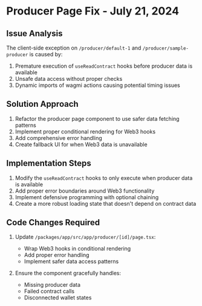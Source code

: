 # Producer Page Fix - July 21, 2024

## Issue Analysis

The client-side exception on `/producer/default-1` and `/producer/sample-producer` is caused by:

1. Premature execution of `useReadContract` hooks before producer data is available
2. Unsafe data access without proper checks
3. Dynamic imports of wagmi actions causing potential timing issues

## Solution Approach

1. Refactor the producer page component to use safer data fetching patterns
2. Implement proper conditional rendering for Web3 hooks
3. Add comprehensive error handling
4. Create fallback UI for when Web3 data is unavailable

## Implementation Steps

1. Modify the `useReadContract` hooks to only execute when producer data is available
2. Add proper error boundaries around Web3 functionality
3. Implement defensive programming with optional chaining
4. Create a more robust loading state that doesn't depend on contract data

## Code Changes Required

1. Update `/packages/app/src/app/producer/[id]/page.tsx`:
   - Wrap Web3 hooks in conditional rendering
   - Add proper error handling
   - Implement safer data access patterns

2. Ensure the component gracefully handles:
   - Missing producer data
   - Failed contract calls
   - Disconnected wallet states